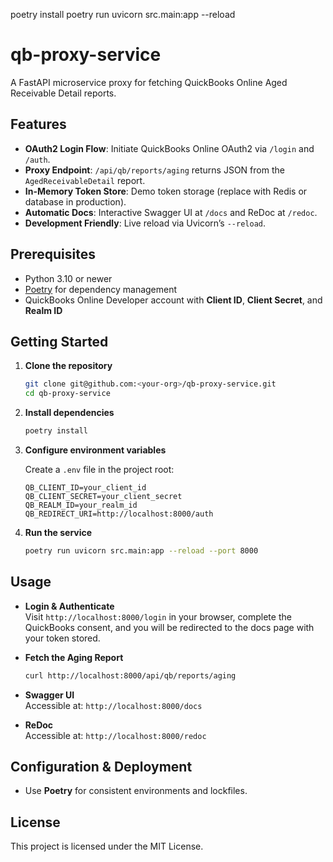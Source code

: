 poetry install
poetry run uvicorn src.main:app --reload
# qb-proxy-service

A FastAPI microservice proxy for fetching QuickBooks Online Aged Receivable Detail reports.

## Features

- **OAuth2 Login Flow**: Initiate QuickBooks Online OAuth2 via `/login` and `/auth`.
- **Proxy Endpoint**: `/api/qb/reports/aging` returns JSON from the `AgedReceivableDetail` report.
- **In-Memory Token Store**: Demo token storage (replace with Redis or database in production).
- **Automatic Docs**: Interactive Swagger UI at `/docs` and ReDoc at `/redoc`.
- **Development Friendly**: Live reload via Uvicorn’s `--reload`.

## Prerequisites

- Python 3.10 or newer
- [Poetry](https://python-poetry.org/) for dependency management
- QuickBooks Online Developer account with **Client ID**, **Client Secret**, and **Realm ID**

## Getting Started

1. **Clone the repository**

   ```bash
   git clone git@github.com:<your-org>/qb-proxy-service.git
   cd qb-proxy-service
   ```

2. **Install dependencies**

   ```bash
   poetry install
   ```

3. **Configure environment variables**

   Create a `.env` file in the project root:

   ```dotenv
   QB_CLIENT_ID=your_client_id
   QB_CLIENT_SECRET=your_client_secret
   QB_REALM_ID=your_realm_id
   QB_REDIRECT_URI=http://localhost:8000/auth
   ```

4. **Run the service**

   ```bash
   poetry run uvicorn src.main:app --reload --port 8000
   ```

## Usage

- **Login & Authenticate**  
  Visit `http://localhost:8000/login` in your browser, complete the QuickBooks consent, and you will be redirected to the docs page with your token stored.

- **Fetch the Aging Report**  
  ```bash
  curl http://localhost:8000/api/qb/reports/aging
  ```

- **Swagger UI**  
  Accessible at: `http://localhost:8000/docs`

- **ReDoc**  
  Accessible at: `http://localhost:8000/redoc`

## Configuration & Deployment

- Use **Poetry** for consistent environments and lockfiles.

## License

This project is licensed under the MIT License.